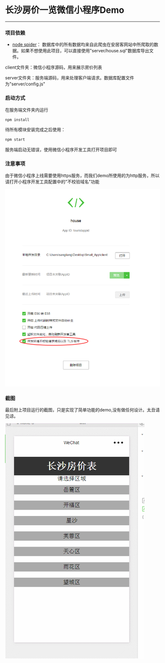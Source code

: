 # 长沙房价一览微信小程序Demo

---

### 项目依赖

- [node spider](https://github.com/SangLiang/NodeSpider)：
数据库中的所有数据均来自此爬虫在安居客网站中所爬取的数据。如果不想使用此项目，可以直接使用"server/house.sql"数据库导出文件。

client文件夹：微信小程序源码，用来展示房价列表

server文件夹：服务端源码，用来处理客户端请求。数据库配置文件为"server/config.js"

### 启动方式

在服务端文件夹内运行

```javascript
npm install
```

待所有模块安装完成之后使用：

```javascript
npm start
```

服务端启动无错误，使用微信小程序开发工具打开项目即可

### 注意事项

由于微信小程序上线需要使用https服务，而我们demo所使用的为http服务，所以请打开小程序开发工具配置中的"不校验域名"功能

![image](https://raw.githubusercontent.com/SangLiang/Blog/gh-pages/pics/201609/25.png)

### 截图

最后附上项目运行的截图，只是实现了简单功能的demo,没有做任何设计。太丑请见谅。

![image](https://raw.githubusercontent.com/SangLiang/Blog/gh-pages/pics/201609/24.gif)
